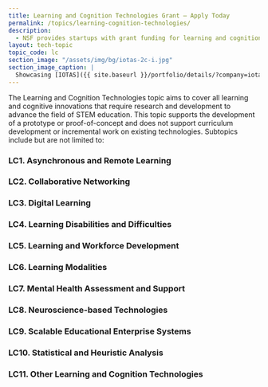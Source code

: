 ```yaml
---
title: Learning and Cognition Technologies Grant – Apply Today
permalink: /topics/learning-cognition-technologies/
description: 
  - NSF provides startups with grant funding for learning and cognition technologies.
layout: tech-topic
topic_code: lc
section_image: "/assets/img/bg/iotas-2c-i.jpg"
section_image_caption: |
  Showcasing [IOTAS]({{ site.baseurl }}/portfolio/details/?company=iotas-inc#iotas-inc)'s' Home app, featuring a unique floor plan view and Smart Stories™.
---
```

The Learning and Cognition Technologies topic aims to cover all learning and cognitive innovations that require research and development to advance the field of STEM education. This topic supports the development of a prototype or proof-of-concept and does not support curriculum development or incremental work on existing technologies. Subtopics include but are not limited to: 

### LC1. Asynchronous and Remote Learning  

### LC2. Collaborative Networking 

### LC3. Digital Learning 

### LC4. Learning Disabilities and Difficulties 

### LC5. Learning and Workforce Development 

### LC6. Learning Modalities 

### LC7. Mental Health Assessment and Support 

### LC8. Neuroscience-based Technologies 

### LC9. Scalable Educational Enterprise Systems  

### LC10. Statistical and Heuristic Analysis 

### LC11. Other Learning and Cognition Technologies 
